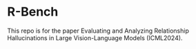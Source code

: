 # R-Bench
This repo is for the paper Evaluating and Analyzing Relationship Hallucinations in Large Vision-Language Models (ICML2024).


